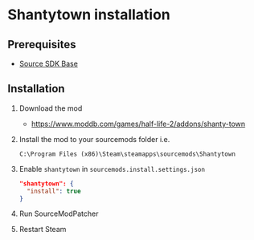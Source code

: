 # Shantytown installation

## Prerequisites

- [Source SDK Base](../../../game-installation/game-installation/source-sdk-base.md)

## Installation

1. Download the mod

   - <https://www.moddb.com/games/half-life-2/addons/shanty-town>

2. Install the mod to your sourcemods folder i.e.

   ```text
   C:\Program Files (x86)\Steam\steamapps\sourcemods\Shantytown
   ```

3. Enable `shantytown` in `sourcemods.install.settings.json`

   ```json
   "shantytown": {
     "install": true
   }
   ```

4. Run SourceModPatcher
5. Restart Steam

